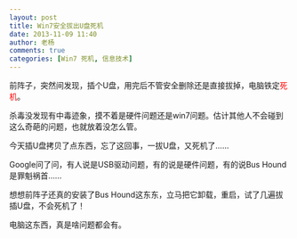 ```yaml
---
layout: post
title: Win7安全拔出U盘死机
date: 2013-11-09 11:40
author: 老杨
comments: true
categories: [Win7 死机, 信息技术]
---
```

前阵子，突然间发现，插个U盘，用完后不管安全删除还是直接拔掉，电脑铁定<span style="color: #ff0000;">死机</span>。
<!--more-->
杀毒没发现有中毒迹象，摸不着是硬件问题还是win7问题。估计其他人不会碰到这么奇葩的问题，也就放着没怎么管。

今天插U盘拷贝了点东西，忘了这回事，一拔U盘，又死机了……

Google问了问，有人说是USB驱动问题，有的说是硬件问题，有的说Bus Hound是罪魁祸首……

想想前阵子还真的安装了Bus Hound这东东，立马把它卸载，重启，试了几遍拔插U盘，不会死机了！

电脑这东西，真是啥问题都会有。
